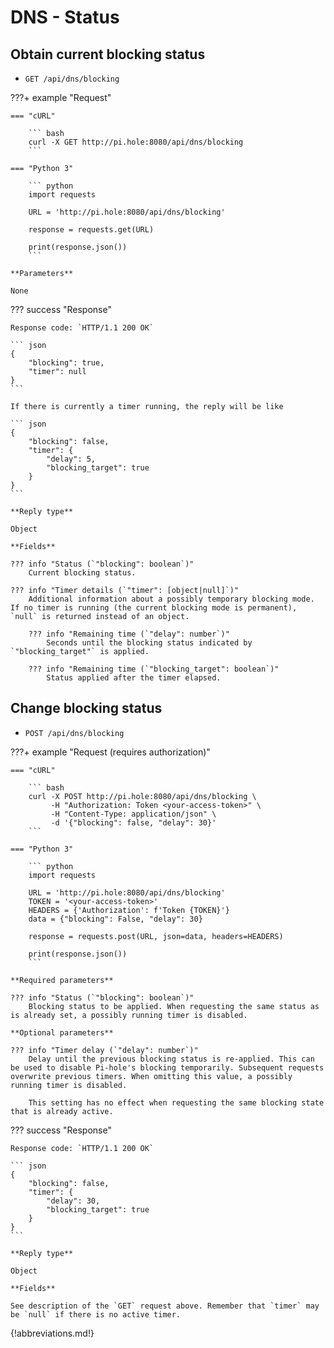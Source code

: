 # DNS - Status

## Obtain current blocking status

- `GET /api/dns/blocking`

<!-- markdownlint-disable code-block-style -->
???+ example "Request"

    === "cURL"

        ``` bash
        curl -X GET http://pi.hole:8080/api/dns/blocking
        ```

    === "Python 3"

        ``` python
        import requests

        URL = 'http://pi.hole:8080/api/dns/blocking'

        response = requests.get(URL)

        print(response.json())
        ```

    **Parameters**

    None

??? success "Response"

    Response code: `HTTP/1.1 200 OK`

    ``` json
    {
        "blocking": true,
        "timer": null
    }
    ```

    If there is currently a timer running, the reply will be like

    ``` json
    {
        "blocking": false,
        "timer": {
            "delay": 5,
            "blocking_target": true
        }
    }
    ```

    **Reply type**

    Object

    **Fields**

    ??? info "Status (`"blocking": boolean`)"
        Current blocking status.

    ??? info "Timer details (`"timer": [object|null]`)"
        Additional information about a possibly temporary blocking mode. If no timer is running (the current blocking mode is permanent), `null` is returned instead of an object.

        ??? info "Remaining time (`"delay": number`)"
            Seconds until the blocking status indicated by `"blocking_target"` is applied.

        ??? info "Remaining time (`"blocking_target": boolean`)"
            Status applied after the timer elapsed.

<!-- markdownlint-enable code-block-style -->

## Change blocking status

- `POST /api/dns/blocking`

<!-- markdownlint-disable code-block-style -->
???+ example "Request (requires authorization)"

    === "cURL"

        ``` bash
        curl -X POST http://pi.hole:8080/api/dns/blocking \
             -H "Authorization: Token <your-access-token>" \
             -H "Content-Type: application/json" \
             -d '{"blocking": false, "delay": 30}'
        ```

    === "Python 3"

        ``` python
        import requests

        URL = 'http://pi.hole:8080/api/dns/blocking'
        TOKEN = '<your-access-token>'
        HEADERS = {'Authorization': f'Token {TOKEN}'}
        data = {"blocking": False, "delay": 30}

        response = requests.post(URL, json=data, headers=HEADERS)

        print(response.json())
        ```

    **Required parameters**

    ??? info "Status (`"blocking": boolean`)"
        Blocking status to be applied. When requesting the same status as is already set, a possibly running timer is disabled.

    **Optional parameters**

    ??? info "Timer delay (`"delay": number`)"
        Delay until the previous blocking status is re-applied. This can be used to disable Pi-hole's blocking temporarily. Subsequent requests overwrite previous timers. When omitting this value, a possibly running timer is disabled.

        This setting has no effect when requesting the same blocking state that is already active.

??? success "Response"

    Response code: `HTTP/1.1 200 OK`

    ``` json
    {
        "blocking": false,
        "timer": {
            "delay": 30,
            "blocking_target": true
        }
    }
    ```

    **Reply type**

    Object

    **Fields**

    See description of the `GET` request above. Remember that `timer` may be `null` if there is no active timer.
<!-- markdownlint-enable code-block-style -->

{!abbreviations.md!}
